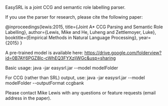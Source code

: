 EasySRL is a joint CCG and semantic role labelling parser.

If you use the parser for research, please cite the following paper:

@inproceedings{lewis:2015,
  title={Joint A* CCG Parsing and Semantic Role Labelling},
  author={Lewis, Mike and He, Luheng and Zettlemoyer, Luke},
  booktitle={Empirical Methods in Natural Language Processing},
  year={2015}
}

A pre-trained model is available here: https://drive.google.com/folderview?id=0B7AY6PGZ8lc-cWhEQ3FYXzljWGc&usp=sharing

Basic usage:
    java -jar easysrl.jar --model modelFolder

For CCG (rather than SRL) output, use:
    java -jar easysrl.jar --model modelFolder --outputFormat ccgbank

Please contact Mike Lewis with any questions or feature requests (email address in the paper).

